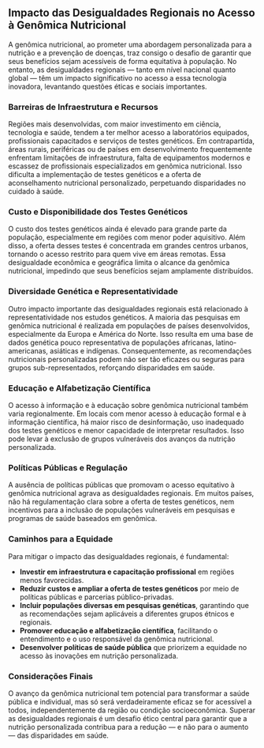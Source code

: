 
## Impacto das Desigualdades Regionais no Acesso à Genômica Nutricional

A genômica nutricional, ao prometer uma abordagem personalizada para a nutrição e a prevenção de doenças, traz consigo o desafio de garantir que seus benefícios sejam acessíveis de forma equitativa à população. No entanto, as desigualdades regionais — tanto em nível nacional quanto global — têm um impacto significativo no acesso a essa tecnologia inovadora, levantando questões éticas e sociais importantes.

### Barreiras de Infraestrutura e Recursos

Regiões mais desenvolvidas, com maior investimento em ciência, tecnologia e saúde, tendem a ter melhor acesso a laboratórios equipados, profissionais capacitados e serviços de testes genéticos. Em contrapartida, áreas rurais, periféricas ou de países em desenvolvimento frequentemente enfrentam limitações de infraestrutura, falta de equipamentos modernos e escassez de profissionais especializados em genômica nutricional. Isso dificulta a implementação de testes genéticos e a oferta de aconselhamento nutricional personalizado, perpetuando disparidades no cuidado à saúde.

### Custo e Disponibilidade dos Testes Genéticos

O custo dos testes genéticos ainda é elevado para grande parte da população, especialmente em regiões com menor poder aquisitivo. Além disso, a oferta desses testes é concentrada em grandes centros urbanos, tornando o acesso restrito para quem vive em áreas remotas. Essa desigualdade econômica e geográfica limita o alcance da genômica nutricional, impedindo que seus benefícios sejam amplamente distribuídos.

### Diversidade Genética e Representatividade

Outro impacto importante das desigualdades regionais está relacionado à representatividade nos estudos genéticos. A maioria das pesquisas em genômica nutricional é realizada em populações de países desenvolvidos, especialmente da Europa e América do Norte. Isso resulta em uma base de dados genética pouco representativa de populações africanas, latino-americanas, asiáticas e indígenas. Consequentemente, as recomendações nutricionais personalizadas podem não ser tão eficazes ou seguras para grupos sub-representados, reforçando disparidades em saúde.

### Educação e Alfabetização Científica

O acesso à informação e à educação sobre genômica nutricional também varia regionalmente. Em locais com menor acesso à educação formal e à informação científica, há maior risco de desinformação, uso inadequado dos testes genéticos e menor capacidade de interpretar resultados. Isso pode levar à exclusão de grupos vulneráveis dos avanços da nutrição personalizada.

### Políticas Públicas e Regulação

A ausência de políticas públicas que promovam o acesso equitativo à genômica nutricional agrava as desigualdades regionais. Em muitos países, não há regulamentação clara sobre a oferta de testes genéticos, nem incentivos para a inclusão de populações vulneráveis em pesquisas e programas de saúde baseados em genômica.

### Caminhos para a Equidade

Para mitigar o impacto das desigualdades regionais, é fundamental:

- **Investir em infraestrutura e capacitação profissional** em regiões menos favorecidas.
- **Reduzir custos e ampliar a oferta de testes genéticos** por meio de políticas públicas e parcerias público-privadas.
- **Incluir populações diversas em pesquisas genéticas**, garantindo que as recomendações sejam aplicáveis a diferentes grupos étnicos e regionais.
- **Promover educação e alfabetização científica**, facilitando o entendimento e o uso responsável da genômica nutricional.
- **Desenvolver políticas de saúde pública** que priorizem a equidade no acesso às inovações em nutrição personalizada.

### Considerações Finais

O avanço da genômica nutricional tem potencial para transformar a saúde pública e individual, mas só será verdadeiramente eficaz se for acessível a todos, independentemente da região ou condição socioeconômica. Superar as desigualdades regionais é um desafio ético central para garantir que a nutrição personalizada contribua para a redução — e não para o aumento — das disparidades em saúde.
```
